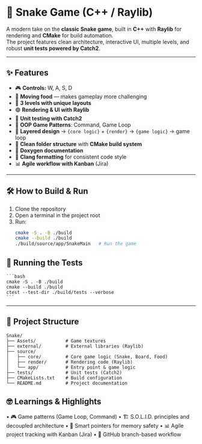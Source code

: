 # 🐍 Snake Game (C++ / Raylib)

A modern take on the **classic Snake game**, built in **C++** with **Raylib** for rendering and **CMake** for build automation.  
The project features clean architecture, interactive UI, multiple levels, and robust **unit tests powered by Catch2**.

---

## ✨ Features

-   🎮 **Controls:** W, A, S, D
-   🍎 **Moving food** — makes gameplay more challenging
-   🔰 **3 levels with unique layouts**
-   🟢 **Rendering & UI with Raylib**
-   🧪 **Unit testing with Catch2**
-   🧱 **OOP Game Patterns**: Command, Game Loop
-   🧩 **Layered design** → `{core logic}` + `{render}` → `{game logic}` → game loop
-   📁 **Clean folder structure** with **CMake build system**
-   📄 **Doxygen documentation**
-   📑 **Clang formatting** for consistent code style
-   📊 **Agile workflow with Kanban** (Jira)

---

## 🛠 How to Build & Run

1. Clone the repository
2. Open a terminal in the project root
3. Run:
    ```bash
    cmake -S . -B ./build
    cmake --build ./build
    ./build/source/app/SnakeMain   # Run the game
    ```

## 🧪 Running the Tests

    ```bash
    cmake -S . -B ./build
    cmake --build ./build
    ctest --test-dir ./build/tests --verbose
    ```

---

## 📂 Project Structure

```
Snake/
├── Assets/           # Game textures
├── external/         # External libraries (Raylib)
├── source/
│   ├── core/         # Core game logic (Snake, Board, Food)
│   ├── render/       # Rendering code (Raylib)
│   └── app/          # Entry point & game logic
├── tests/            # Unit tests (Catch2)
├── CMakeLists.txt    # Build configuration
└── README.md         # Project documentation
```

## 🤓 Learnings & Highlights

• 🎮 Game patterns (Game Loop, Command)
• 🏗 S.O.L.I.D. principles and decoupled architecture
• 🧠 Smart pointers for memory safety
• 📊 Agile project tracking with Kanban (Jira)
• 🌱 GitHub branch-based workflow
